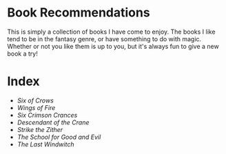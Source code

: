 <html>
  <head>
    <title>Book Recommendations</title>
  </head>
  <body>
    <h1>Book Recommendations</h1>
      <p>This is simply a collection of books I have come to enjoy. The books I like tend to be in the fantasy genre, or have something to do with magic. Whether or not you like them is up to you, but it's always fun to give a new book a try!</p>
    <h1>Index</h1>
      <ul>
        <li><em>Six of Crows</em></li>
        <li><em>Wings of Fire</em></li>
        <li><em>Six Crimson Crances</em></li>
        <li><em>Descendant of the Crane</em></li>
        <li><em>Strike the Zither</em></li>
        <li><em>The School for Good and Evil</em></li>
        <li><em>The Last Windwitch</em></li>
      </ul>
  </body>
</html>
